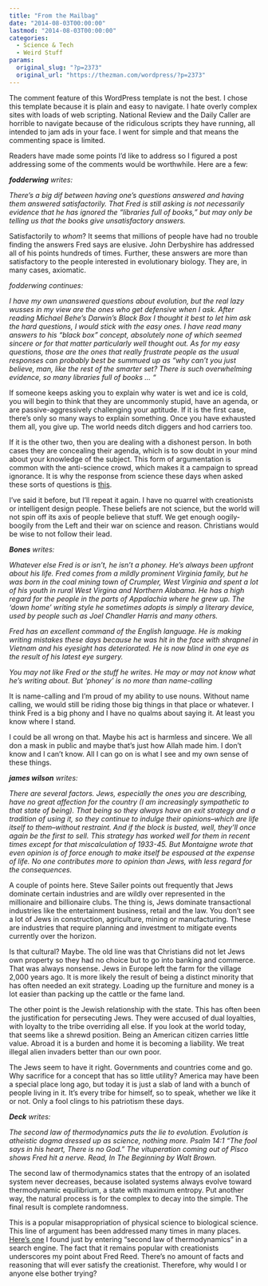 ```yaml
---
title: "From the Mailbag"
date: "2014-08-03T00:00:00"
lastmod: "2014-08-03T00:00:00"
categories:
  - Science & Tech
  - Weird Stuff
params:
  original_slug: "?p=2373"
  original_url: "https://thezman.com/wordpress/?p=2373"
---
```


The comment feature of this WordPress template is not the best. I chose
this template because it is plain and easy to navigate. I hate overly
complex sites with loads of web scripting. National Review and the Daily
Caller are horrible to navigate because of the ridiculous scripts they
have running, all intended to jam ads in your face. I went for simple
and that means the commenting space is limited.

Readers have made some points I’d like to address so I figured a post
addressing some of the comments would be worthwhile. Here are a few:

***fodderwing** writes:*

*There’s a big dif between having one’s questions answered and having
them answered satisfactorily. That Fred is still asking is not
necessarily evidence that he has ignored the “libraries full of books,”
but may only be telling us that the books give unsatisfactory answers.*

Satisfactorily to *whom*? It seems that millions of people have had no
trouble finding the answers Fred says are elusive. John Derbyshire has
addressed all of his points hundreds of times. Further, these answers
are more than satisfactory to the people interested in evolutionary
biology. They are, in many cases, axiomatic.

*fodderwing continues:*

*I have my own unanswered questions about evolution, but the real lazy
wusses in my view are the ones who get defensive when I ask. After
reading Michael Behe’s Darwin’s Black Box I thought it best to let him
ask the hard questions, I would stick with the easy ones. I have read
many answers to his “black box” concept, absolutely none of which seemed
sincere or for that matter particularly well thought out. As for my easy
questions, those are the ones that really frustrate people as the usual
responses can probably best be summued up as “why can’t you just
believe, man, like the rest of the smarter set? There is such
overwhelming evidence, so many libraries full of books … “*

If someone keeps asking you to explain why water is wet and ice is cold,
you will begin to think that they are uncommonly stupid, have an agenda,
or are passive-aggressively challenging your aptitude. If it is the
first case, there’s only so many ways to explain something. Once you
have exhausted them all, you give up. The world needs ditch diggers and
hod carriers too.

If it is the other two, then you are dealing with a dishonest person. In
both cases they are concealing their agenda, which is to sow doubt in
your mind about your knowledge of the subject. This form of
argumentation is common with the anti-science crowd, which makes it a
campaign to spread ignorance. It is why the response from science these
days when asked these sorts of questions is <a
href="http://i313.photobucket.com/albums/ll376/Earlsfat/Funny/not_this_shit_again.jpg"
rel="noopener noreferrer" target="_blank">this</a>.

I’ve said it before, but I’ll repeat it again. I have no quarrel with
creationists or intelligent design people. These beliefs are not
science, but the world will not spin off its axis of people believe that
stuff. We get enough oogily-boogily from the Left and their war on
science and reason. Christians would be wise to not follow their lead.

***Bones** writes:*

*Whatever else Fred is or isn’t, he isn’t a phoney. He’s always been
upfront about his life. Fred comes from a mildly prominent Virginia
family, but he was born in the coal mining town of Crumpler, West
Virginia and spent a lot of his youth in rural West Virgina and Northern
Alabama. He has a high regard for the people in the parts of Appalachia
where he grew up. The ‘down home’ writing style he sometimes adopts is
simply a literary device, used by people such as Joel Chandler Harris
and many others.*

*Fred has an excellent command of the English language. He is making
writing mistakes these days because he was hit in the face with shrapnel
in Vietnam and his eyesight has deteriorated. He is now blind in one eye
as the result of his latest eye surgery.*

*You may not like Fred or the stuff he writes. He may or may not know
what he’s writing about. But ‘phoney’ is no more than name-calling*

It is name-calling and I’m proud of my ability to use nouns. Without
name calling, we would still be riding those big things in that place or
whatever. I think Fred is a big phony and I have no qualms about saying
it. At least you know where I stand.

I could be all wrong on that. Maybe his act is harmless and sincere. We
all don a mask in public and maybe that’s just how Allah made him. I
don’t know and I can’t know. All I can go on is what I see and my own
sense of these things.

***james wilson** writes:*

*There are several factors. Jews, especially the ones you are
describing, have no great affection for the country (I am increasingly
sympathetic to that state of being). That being so they always have an
exit strategy and a tradition of using it, so they continue to indulge
their opinions–which are life itself to them–without restraint. And if
the block is busted, well, they’ll once again be the first to sell. This
strategy has worked well for them in recent times except for that
miscalculation of 1933-45. But Montaigne wrote that even opinion is of
force enough to make itself be espoused at the expense of life. No one
contributes more to opinion than Jews, with less regard for the
consequences.*

A couple of points here. Steve Sailer points out frequently that Jews
dominate certain industries and are wildly over represented in the
millionaire and billionaire clubs. The thing is, Jews dominate
transactional industries like the entertainment business, retail and the
law. You don’t see a lot of Jews in construction, agriculture, mining or
manufacturing. These are industries that require planning and investment
to mitigate events currently over the horizon.

Is that cultural? Maybe. The old line was that Christians did not let
Jews own property so they had no choice but to go into banking and
commerce. That was always nonsense. Jews in Europe left the farm for the
village 2,000 years ago. It is more likely the result of being a
distinct minority that has often needed an exit strategy. Loading up the
furniture and money is a lot easier than packing up the cattle or the
fame land.

The other point is the Jewish relationship with the state. This has
often been the justification for persecuting Jews. They were accused of
dual loyalties, with loyalty to the tribe overriding all else. If you
look at the world today, that seems like a shrewd position. Being an
American citizen carries little value. Abroad it is a burden and home it
is becoming a liability. We treat illegal alien invaders better than our
own poor.

The Jews seem to have it right. Governments and countries come and go.
Why sacrifice for a concept that has so little utility? America may have
been a special place long ago, but today it is just a slab of land with
a bunch of people living in it. It’s every tribe for himself, so to
speak, whether we like it or not. Only a fool clings to his patriotism
these days.

***Deck** writes:*

*The second law of thermodynamics puts the lie to evolution. Evolution
is atheistic dogma dressed up as science, nothing more. Psalm 14:1 “The
fool says in his heart, There is no God.” The vituperation coming out of
Pisco shows Fred hit a nerve. Read, In The Beginning by Walt Brown.*

The second law of thermodynamics states that the entropy of an isolated
system never decreases, because isolated systems always evolve toward
thermodynamic equilibrium, a state with maximum entropy. Put another
way, the natural process is for the complex to decay into the simple.
The final result is complete randomness.

This is a popular misappropriation of physical science to biological
science. This line of argument has been addressed many times in many
places.
<a href="http://www.talkorigins.org/faqs/thermo/probability.html"
rel="noopener noreferrer" target="_blank">Here’s one</a> I found just by
entering “second law of thermodynamics” in a search engine. The fact
that it remains popular with creationists underscores my point about
Fred Reed. There’s no amount of facts and reasoning that will ever
satisfy the creationist. Therefore, why would I or anyone else bother
trying?
